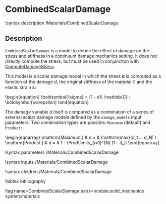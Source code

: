 # CombinedScalarDamage

!syntax description /Materials/CombinedScalarDamage

## Description

`CombinedScalarDamage` is a model to define the effect of damage on the stress and stiffness in a continuum damage mechanics setting. It does not directly compute the stress, but must be used in conjunction with [ComputeDamageStress](/ComputeDamageStress.md).

This model is a scalar damage model in which the stress $\boldsymbol{\sigma}$ is computed as a function of the damage $d$, the original stiffness of the material $\mathbb{C}$ and the elastic strain $\boldsymbol{\varepsilon}$:

\begin{equation}
    \boldsymbol{\sigma} = (1 - d)\ \mathbb{C} : \boldsymbol{\varepsilon}
\end{equation}

The damage variable $d$ itself is computed as a combination of a series of external scalar damage models defined by the `damage_models` input parameters.
Two combination types are possible: `Maximum` (default) and `Product`:

\begin{eqnarray}
    \mathrm{Maximum:} & d = & \mathrm{max}(d_1 ... d_N) \\
    \mathrm{Product:} & d = & 1 - \Prod\limits_{i=1}^{N} (1 - d_i)
\end{eqnarray}

!syntax parameters /Materials/CombinedScalarDamage

!syntax inputs /Materials/CombinedScalarDamage

!syntax children /Materials/CombinedScalarDamage

!bibtex bibliography

!tag name=CombinedScalarDamage pairs=module:solid_mechanics system:materials
